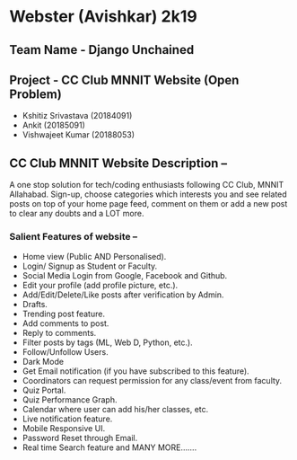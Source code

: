 # Webster (Avishkar) 2k19
## Team Name - Django Unchained
## Project - CC Club MNNIT Website (Open Problem)
<ul>
	<li>Kshitiz Srivastava (20184091)</li>
	<li>Ankit (20185091)</li>
	<li>Vishwajeet Kumar (20188053)</li>
</ul>

## CC Club MNNIT Website Description – 
A one stop solution for tech/coding enthusiasts following CC Club, MNNIT Allahabad. Sign-up, choose categories which interests you and see related posts on top of your home page feed, comment on them or add a new post to clear any doubts and a LOT more.

### Salient Features of website –
* Home view (Public AND Personalised).
* Login/ Signup as Student or Faculty.
* Social Media Login from Google, Facebook and Github.
* Edit your profile (add profile picture, etc.).
* Add/Edit/Delete/Like posts after verification by Admin.
* Drafts.
* Trending post feature.
* Add comments to post.
* Reply to comments.
* Filter posts by tags (ML, Web D, Python, etc.).
* Follow/Unfollow Users.
* Dark Mode
* Get Email notification (if you have subscribed to this feature).
* Coordinators can request permission for any class/event from faculty.
* Quiz Portal.
* Quiz Performance Graph.
* Calendar where user can add his/her classes, etc.
* Live notification feature.
* Mobile Responsive UI.
* Password Reset through Email.
* Real time Search feature and MANY MORE…….

